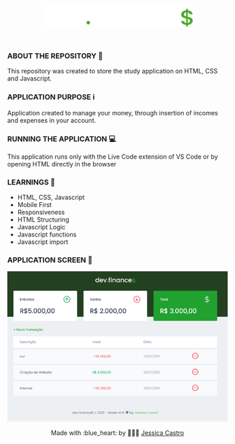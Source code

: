 <p align="center">
  <img src="./assets/logo.svg" alt="dev finance logo"/>
</p>

<br />

### ABOUT THE REPOSITORY :pencil:
This repository was created to store the study application on HTML, CSS and Javascript. 

### APPLICATION PURPOSE :information_source:
Application created to manage your money, 
through insertion of incomes and expenses in your account.

### RUNNING THE APPLICATION :computer:
This application runs only with the Live Code extension of VS Code or by opening HTML directly in the browser

### LEARNINGS :notebook:
- HTML, CSS, Javascript
- Mobile First
- Responsiveness
- HTML Structuring
- Javascript Logic
- Javascript functions
- Javascript import

### APPLICATION SCREEN :calling:
![](/assets/application-screen.png)


<p align="center">Made with :blue_heart: by 👩🏾‍💻 <a href="https://linkedin.com/in/jessicacastros">Jessica Castro</a></p>
